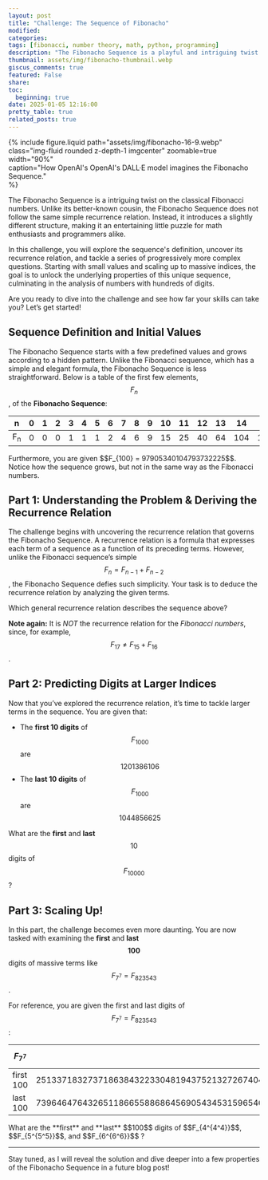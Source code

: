 ```yaml
---
layout: post
title: "Challenge: The Sequence of Fibonacho"
modified:
categories: 
tags: [fibonacci, number theory, math, python, programming]
description: "The Fibonacho Sequence is a playful and intriguing twist on the classical Fibonacci numbers. Unlike its better-known cousin, the Fibonacho Sequence does not follow the same simple recurrence relation. Instead, it introduces a slightly different structure, making it a entertaining puzzle for math enthusiasts and programmers alike. Are you ready to dive into the challenge?"
thumbnail: assets/img/fibonacho-thumbnail.webp
giscus_comments: true
featured: False
share:
toc:
  beginning: true
date: 2025-01-05 12:16:00
pretty_table: true
related_posts: true
---
```


{% include figure.liquid 
   path="assets/img/fibonacho-16-9.webp" 
   class="img-fluid rounded z-depth-1 imgcenter" zoomable=true width="90%"  
   caption="How OpenAI's OpenAI's DALL·E model imagines the Fibonacho Sequence."  
%}

The Fibonacho Sequence is a intriguing twist on the classical Fibonacci numbers. Unlike its better-known cousin, the Fibonacho Sequence does not follow the same simple recurrence relation. Instead, it introduces a slightly different structure, making it an entertaining little puzzle for math enthusiasts and programmers alike.

In this challenge, you will explore the sequence's definition, uncover its recurrence relation, and tackle a series of progressively more complex questions. Starting with small values and scaling up to massive indices, the goal is to unlock the underlying properties of this unique sequence, culminating in the analysis of numbers with hundreds of digits.

Are you ready to dive into the challenge and see how far your skills can take you? Let’s get started!

## Sequence Definition and Initial Values

The Fibonacho Sequence starts with a few predefined values and grows according to a hidden pattern. Unlike the Fibonacci sequence, which has a simple and elegant formula, the Fibonacho Sequence is less straightforward.
Below is a table of the first few elements, $$F_n$$ , of the **Fibonacho Sequence**:

|   n       | 0    | 1       | 2    | 3     | 4     | 5     | 6     | 7     | 8     | 9     | 10    | 11    | 12    | 13    | 14    | 15    | 16    | 17    | 18    | 19    | 20                    |
|----------|------|------|------|------|------|------|------|------|------|------|------|------|------|------|------|------|------|------|------|------|-------|
|F<sub>n</sub>| 0    | 0    | 0    | 1    | 1    | 1    | 2    | 4    | 6    | 9   | 15   | 25   | 40   | 64   | 104   | 169   | 273   | 441   | 714   | 115 |1870                       |

<p></p>
Furthermore, you are given $$F_{100} = 97905340104793732225$$. Notice how the sequence grows, but not in the same way as the Fibonacci numbers.

## Part 1: Understanding the Problem & Deriving the Recurrence Relation

The challenge begins with uncovering the recurrence relation that governs the Fibonacho Sequence. A recurrence relation is a formula that expresses each term of a sequence as a function of its preceding terms. However, unlike the Fibonacci sequence’s simple $$F_n = F_{n-1} + F_{n-2}$$, the Fibonacho Sequence defies such simplicity.
Your task is to deduce the recurrence relation by analyzing the given terms. 

Which general recurrence relation describes the sequence above?

**Note again:** It is *NOT* the recurrence relation for the *Fibonacci numbers*, since, for example, $$F_{17} \ne F_{15} + F_{16}$$.

## Part 2: Predicting Digits at Larger Indices

Now that you’ve explored the recurrence relation, it’s time to tackle larger terms in the sequence. You are given that:
- The **first 10 digits** of $$F_{1000}$$ are $$1201386106$$
- The **last 10 digits** of $$F_{1000}$$ are $$1044856625$$

What are the **first** and **last** $$10$$ digits of $$F_{10000}$$?

## Part 3: Scaling Up!

In this part, the challenge becomes even more daunting. You are now tasked with examining the **first** and **last** $$\mathbf{100}$$ digits of massive terms like $$F_{7^7} = F_{823543}$$. 

For reference, you are given the first and last digits of  $$F_{7^{7}} = F_{823543}$$:

| $$F_{7^{7}}$$ | digits |
|----------|----------|
| first 100   |  2513371832737186384322330481943752132726740483311444508185490845781280728438771549838156508593799526  |
| last 100   | 739646476432651186655886864569054345315965466581269946302070897583058681065487248400966951495110916   |


<!---
Also, you are given the first and last digits of  $$F_{3^{3^3}} = F_{7625597484987}$$:
| $$F_{3^{3^3}}$$ | digits |
|-------------|----------|
| first 100   | 4986623353623225796889809195057463248297307920121244456898480218186054716988773908418646784061935629   |
| last 100   | 5456086982991487918462492187737814960938573182838430189682893449207863706511044683868046511372105169   |
--->


<p></p>
What are the **first** and **last** $$100$$ digits of $$F_{4^{4^4}}$$, $$F_{5^{5^5}}$$, and $$F_{6^{6^6}}$$ ?

---

Stay tuned, as I will reveal the solution and dive deeper into a few properties of the Fibonacho Sequence in a future blog post!
